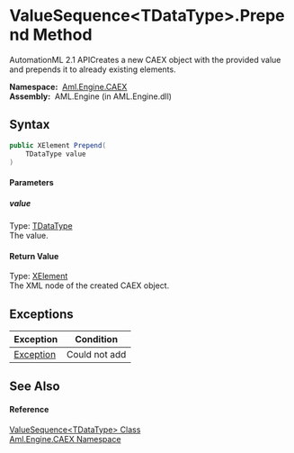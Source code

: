 ValueSequence&lt;TDataType>.Prepend Method
==========================================
AutomationML 2.1 APICreates a new CAEX object with the provided value and prepends it to already existing elements.

  **Namespace:**  [Aml.Engine.CAEX][1]  
  **Assembly:**  AML.Engine (in AML.Engine.dll)

Syntax
------

```csharp
public XElement Prepend(
	TDataType value
)
```

#### Parameters

##### *value*
Type: [TDataType][2]  
The value.

#### Return Value
Type: [XElement][3]  
The XML node of the created CAEX object.

Exceptions
----------

Exception      | Condition     
-------------- | ------------- 
[Exception][4] | Could not add 


See Also
--------

#### Reference
[ValueSequence&lt;TDataType> Class][2]  
[Aml.Engine.CAEX Namespace][1]  

[1]: ../README.md
[2]: README.md
[3]: https://docs.microsoft.com/dotnet/api/system.xml.linq.xelement
[4]: https://docs.microsoft.com/dotnet/api/system.exception
[5]: https://www.automationml.org
[6]: ../../icons/logoShade.png